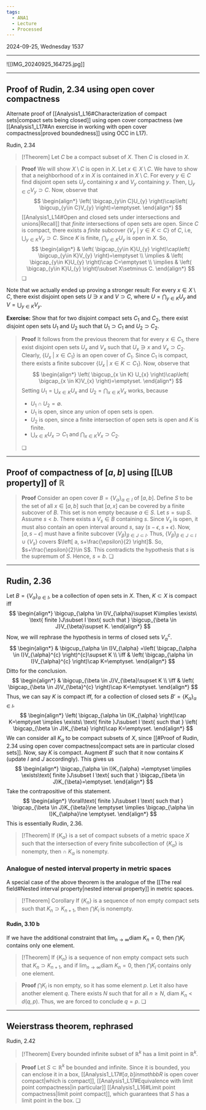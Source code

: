 ```yaml
---
tags:
  - ANA1
  - Lecture
  - Processed
---
```

2024-09-25, Wednesday
1537

---
![[IMG_20240925_164725.jpg]]

---
## Proof of Rudin, 2.34 using open cover compactness

Alternate proof of [[Analysis1_L16#Characterization of compact sets|compact sets being closed]] using open cover compactness (we [[Analysis1_L17#An exercise in working with open cover compactness|proved boundedness]] using OCC in L17). 

Rudin, 2.34

>[!Theorem]
>Let $C$ be a compact subset of $X$. Then $C$ is closed in $X$.

>**Proof**
>We will show $X\setminus C$ is open in $X$. Let $x \in X\setminus C$. We have to show that a neighborhood of $x$ in $X$ is contained in $X\setminus C$. For every $y\in C$ find disjoint open sets $U_{y}$ containing $x$ and $V_{y}$ containing $y$. Then, $\bigcup_{y \in C}V_{y}\supset C$. Now, observe that
>$$
>\begin{align*}
>\left( \bigcap_{y\in C}U_{y} \right)\cap\left( \bigcup_{y\in C}V_{y} \right)=\emptyset.
>\end{align*}
>$$
>[[Analysis1_L14#Open and closed sets under intersections and unions|Recall]] that *finite* intersections of open sets are open. Since $C$ is compact, there exists a *finite* subcover $\{ V_{y}\ |\ y\in K\subset C \}$ of $C$, i.e, $\bigcup_{y\in K}V_{y}\supset C$. Since $K$ is finite, $\bigcap_{y\in K}U_{y}$ is open in $X$. So, 
>$$
>\begin{align*}
> & \left( \bigcap_{y\in K}U_{y} \right)\cap\left( \bigcup_{y\in K}V_{y} \right)=\emptyset \\
>\implies  & \left( \bigcap_{y\in K}U_{y} \right)\cap C=\emptyset  \\
>\implies  & \left( \bigcap_{y\in K}U_{y} \right)\subset X\setminus C.
>\end{align*}
>$$
>❏

Note that we actually ended up proving a stronger result: For every $x \in X\setminus C$, there exist disjoint open sets $U\ni x$ and $V\supset C$, where $U=\bigcap_{y\in K}U_{y}$ and $V=\bigcup_{y\in K}V_{y}$.  

**Exercise:** Show that for two disjoint compact sets $C_{1}$ and $C_{2}$, there exist disjoint open sets $U_{1}$ and $U_{2}$ such that $U_{1}\supset C_{1}$ and $U_{2} \supset C_{2}$. 

>**Proof**
>It follows from the previous theorem that for every $x \in C_{1}$, there exist disjoint open sets $U_{x}$ and $V_{x}$ such that $U_{x}\ni x$ and $V_{x}\supset C_{2}$. Clearly, $\{ U_{x}\ |\ x \in C_{1} \}$ is an open cover of $C_{1}$. Since $C_{1}$ is compact, there exists a finite subcover $\{ U_{x}\ |\ x \in K\subset C_{1} \}$. Now, observe that
>$$
>\begin{align*}
>\left( \bigcup_{x \in K} U_{x} \right)\cap\left( \bigcap_{x \in K}V_{x} \right)=\emptyset.
>\end{align*}
>$$
>Setting $U_{1}=\bigcup_{x \in K}U_{x}$ and $U_{2}=\bigcap_{x \in K}V_{x}$ works, because
>- $U_{1}\cap U_{2}=\emptyset$.
>- $U_{1}$ is open, since any union of open sets is open.
>- $U_{2}$ is open, since a finite intersection of open sets is open and $K$ is finite.
>- $\bigcup_{x \in K}U_{x}\supset C_{1}$ and $\bigcap_{x \in K}V_{x}\supset C_{2}$.
>
>❏

---
## Proof of compactness of $[a, b]$ using [[LUB property]] of $\mathbb{R}$

>**Proof**
>Consider an open cover $B=\{ V_{\alpha} \}_{\alpha \in I}$ of $[a, b]$. Define $S$ to be the set of all $x\in [a, b]$ such that $[a, x]$ can be covered by a finite subcover of $B$. This set is non empty because $a\in S$. Let $s=\sup S$. Assume $s<b$. There exists a $V_{s}\in B$ containing $s$. Since $V_{s}$ is open, it must also contain an open interval around $s$, say $(s-\epsilon, s+\epsilon)$. Now, $[a, s-\epsilon]$ must have a finite subcover $\{ V_{\beta} \}_{\beta \in J\subset I}$. Thus, $\{ V_{\beta} \}_{\beta\in J\subset I}\cup \{ V_{s} \}$ covers $\left[ a, s+\frac{\epsilon}{2} \right]$. So, $s+\frac{\epsilon}{2}\in S$. This contradicts the hypothesis that $s$ is the supremum of $S$. Hence, $s= b$. ❏ 

---
## Rudin, 2.36

Let $B=\{ V_{\alpha} \}_{\alpha \in I}$, be a collection of open sets in $X$. Then,  $K\subset X$ is compact iff
$$
\begin{align*}
\bigcup_{\alpha \in I}V_{\alpha}\supset K\implies \exists\ \text{ finite }J\subset I \text{ such that } \bigcup_{\beta \in J}V_{\beta}\supset K.
\end{align*}
$$
Now, we will rephrase the hypothesis in terms of closed sets $V_{\alpha}^{c}$. 
$$
\begin{align*}
 & \bigcup_{\alpha \in I}V_{\alpha} =\left( \bigcap_{\alpha \in I}V_{\alpha}^{c} \right)^{c}\supset K \\
\iff  & \left( \bigcap_{\alpha \in I}V_{\alpha}^{c} \right)\cap K=\emptyset.
\end{align*}
$$
Ditto for the conclusion.
$$
\begin{align*}
 & \bigcup_{\beta \in J}V_{\beta}\supset K \\
\iff  & \left( \bigcap_{\beta \in J}V_{\beta}^{c} \right)\cap K=\emptyset.
\end{align*}
$$
Thus, we can say $K$ is compact iff, for a collection of closed sets $B'=\{ K_{\alpha} \}_{\alpha\in I}$, 
$$
\begin{align*}
\left( \bigcap_{\alpha \in I}K_{\alpha} \right)\cap K=\emptyset \implies \exists\ \text{ finite }J\subset I \text{ such that } \left( \bigcap_{\beta \in J}K_{\beta} \right)\cap K=\emptyset.
\end{align*}
$$
We can consider all $K_{\alpha}$ to be compact subsets of $X$, since [[#Proof of Rudin, 2.34 using open cover compactness|compact sets are in particular closed sets]]. Now, say $K$ is compact. Augment $B'$ such that it now contains $K$ (update $I$ and $J$ accordingly). This gives us
$$
\begin{align*}
 \bigcap_{\alpha \in I}K_{\alpha} =\emptyset \implies \exists\text{ finite }J\subset I \text{ such that } \bigcap_{\beta \in J}K_{\beta}=\emptyset.
\end{align*}
$$
Take the contrapositive of this statement.
$$
\begin{align*}
\forall\text{ finite }J\subset I \text{ such that } \bigcap_{\beta \in J}K_{\beta}\ne \emptyset \implies \bigcap_{\alpha \in I}K_{\alpha}\ne \emptyset.
\end{align*}
$$
This is essentially Rudin, 2.36.

>[!Theorem]
>If $\{ K_{\alpha} \}$ is a set of compact subsets of a metric space $X$ such that the intersection of every finite subcollection of $\{ K_{\alpha} \}$ is nonempty, then $\cap \ K_{\alpha}$ is nonempty.

### Analogue of nested interval property in metric spaces

A special case of the above theorem is the analogue of the [[The real field#Nested interval property|nested interval property]] in metric spaces.

>[!Theorem] Corollary
>If $\{ K_{n} \}$ is a sequence of non empty compact sets such that $K_{n} \supset K_{n+1}$, then $\bigcap K_{i}$ is nonempty.
>

#### Rudin, 3.10 b

If we have the additional constraint that $\lim_{ n \to \infty }\text{diam } K_{n}=0$, then $\bigcap K_{i}$ contains only one element.

>[!Theorem]
>If $\{ K_{n} \}$ is a sequence of non empty compact sets such that $K_{n} \supset K_{n+1}$, and if  $\lim_{ n \to \infty }\text{diam } K_{n}=0$, then $\bigcap K_{i}$ contains only one element.

>**Proof**
>$\bigcap K_{i}$ is non empty, so it has some element $p$. Let it also have another element $q$. There exists $N$ such that for all $n\ge N$, $\text{diam }K_{n}<d(q, p)$. Thus, we are forced to conclude $q=p$. ❏

---
## Weierstrass theorem, rephrased

Rudin, 2.42

>[!Theorem]
>Every bounded infinite subset of $\mathbb{R}^{k}$ has a limit point in $\mathbb{R}^{k}$.

>**Proof**
>Let $S\subset \mathbb{R}^{k}$ be bounded and infinite. Since it is bounded, you can enclose it in a box, [[Analysis1_L17#$[a, b] in mathbb{R}$ is open cover compact|which is compact]], [[Analysis1_L17#Equivalence with limit point compactness|in particular]] [[Analysis1_L16#Limit point compactness|limit point compact]], which guarantees that $S$ has a limit point in the box. ❏


